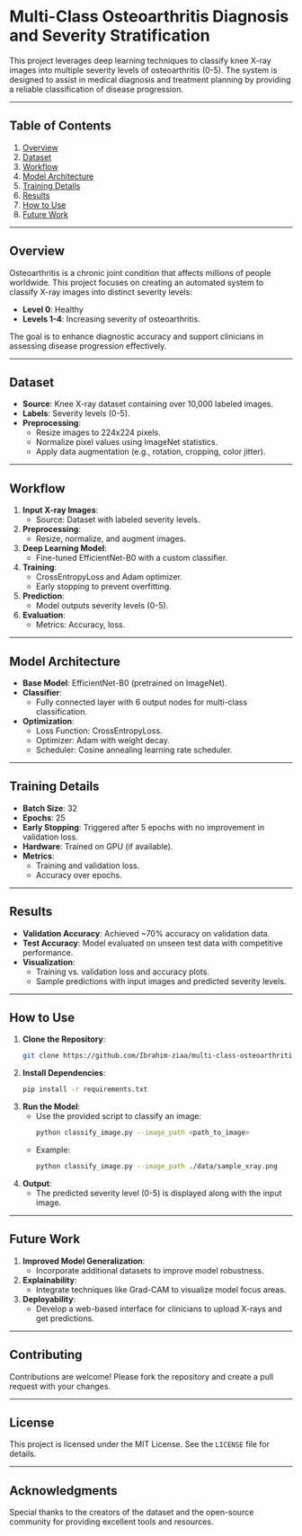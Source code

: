 
# Multi-Class Osteoarthritis Diagnosis and Severity Stratification

This project leverages deep learning techniques to classify knee X-ray images into multiple severity levels of osteoarthritis (0-5). The system is designed to assist in medical diagnosis and treatment planning by providing a reliable classification of disease progression.

---

## **Table of Contents**
1. [Overview](#overview)
2. [Dataset](#dataset)
3. [Workflow](#workflow)
4. [Model Architecture](#model-architecture)
5. [Training Details](#training-details)
6. [Results](#results)
7. [How to Use](#how-to-use)
8. [Future Work](#future-work)

---

## **Overview**
Osteoarthritis is a chronic joint condition that affects millions of people worldwide. This project focuses on creating an automated system to classify X-ray images into distinct severity levels:
- **Level 0**: Healthy
- **Levels 1-4**: Increasing severity of osteoarthritis.

The goal is to enhance diagnostic accuracy and support clinicians in assessing disease progression effectively.

---

## **Dataset**
- **Source**: Knee X-ray dataset containing over 10,000 labeled images.
- **Labels**: Severity levels (0-5).
- **Preprocessing**:
  - Resize images to 224x224 pixels.
  - Normalize pixel values using ImageNet statistics.
  - Apply data augmentation (e.g., rotation, cropping, color jitter).

---

## **Workflow**
1. **Input X-ray Images**:
   - Source: Dataset with labeled severity levels.
2. **Preprocessing**:
   - Resize, normalize, and augment images.
3. **Deep Learning Model**:
   - Fine-tuned EfficientNet-B0 with a custom classifier.
4. **Training**:
   - CrossEntropyLoss and Adam optimizer.
   - Early stopping to prevent overfitting.
5. **Prediction**:
   - Model outputs severity levels (0-5).
6. **Evaluation**:
   - Metrics: Accuracy, loss.

---

## **Model Architecture**
- **Base Model**: EfficientNet-B0 (pretrained on ImageNet).
- **Classifier**:
  - Fully connected layer with 6 output nodes for multi-class classification.
- **Optimization**:
  - Loss Function: CrossEntropyLoss.
  - Optimizer: Adam with weight decay.
  - Scheduler: Cosine annealing learning rate scheduler.

---

## **Training Details**
- **Batch Size**: 32
- **Epochs**: 25
- **Early Stopping**: Triggered after 5 epochs with no improvement in validation loss.
- **Hardware**: Trained on GPU (if available).
- **Metrics**:
  - Training and validation loss.
  - Accuracy over epochs.

---

## **Results**
- **Validation Accuracy**: Achieved ~70% accuracy on validation data.
- **Test Accuracy**: Model evaluated on unseen test data with competitive performance.
- **Visualization**:
  - Training vs. validation loss and accuracy plots.
  - Sample predictions with input images and predicted severity levels.

---

## **How to Use**
1. **Clone the Repository**:
   ```bash
   git clone https://github.com/Ibrahim-ziaa/multi-class-osteoarthritis-diagnosis-and-severity-stratification.git
   ```
2. **Install Dependencies**:
   ```bash
   pip install -r requirements.txt
   ```
3. **Run the Model**:
   - Use the provided script to classify an image:
     ```bash
     python classify_image.py --image_path <path_to_image>
     ```
   - Example:
     ```bash
     python classify_image.py --image_path ./data/sample_xray.png
     ```
4. **Output**:
   - The predicted severity level (0-5) is displayed along with the input image.

---

## **Future Work**
1. **Improved Model Generalization**:
   - Incorporate additional datasets to improve model robustness.
2. **Explainability**:
   - Integrate techniques like Grad-CAM to visualize model focus areas.
3. **Deployability**:
   - Develop a web-based interface for clinicians to upload X-rays and get predictions.

---

## **Contributing**
Contributions are welcome! Please fork the repository and create a pull request with your changes.

---

## **License**
This project is licensed under the MIT License. See the `LICENSE` file for details.

---

## **Acknowledgments**
Special thanks to the creators of the dataset and the open-source community for providing excellent tools and resources.

